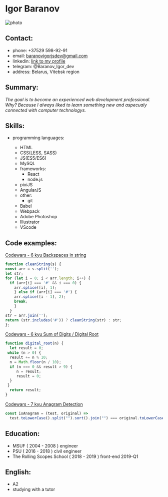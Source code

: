 # Igor Baranov

  ![photo](https://avatars0.githubusercontent.com/u/36860438?s=88&v=4)

## Contact:
  * phone: +37529 598-92-91
  * email: baranovigorjsdev@gmail.com
  * linkedin: [link to my profile](https://www.linkedin.com/in/igor-baranov-5807a1161/) 
  * telegram: @Baranov_Igor_dev
  * address: Belarus, Vitebsk region

## Summary:
  *The goal is to become an experienced web development professional. Why? Because I always liked to learn something new and aspecualy connected with computer technologys.*

## Skills:
  * programming languages:
	  - HTML
    - CSS(LESS, SASS)
    - JS(ES5/ES6)
    - MySQL
     
	* frameworks:
		- React	
		- node.js
    - pixiJS
    - AngularJS
    
	* other:
		- git
    - Babel
    - Webpack
    - Adobe Photoshop
    - Illustrator
    - VScode
## Code examples: 

  [Codewars - 6 kyu Backspaces in string](https://www.codewars.com/kata/5727bb0fe81185ae62000ae3/javascript)
``` JavaScript
function cleanString(s) {
const arr = s.split('');
let str;
for (let i = 0; i < arr.length; i++) {
  if (arr[i] === '#' && i === 0) {
    arr.splice([i], 1);
    } else if (arr[i] === '#') {
    arr.splice([i - 1], 2);
    break;
    }  
  }
str = arr.join('');
return (str.includes('#')) ? cleanString(str) : str;  
};
```
  
  [Codewars - 6 kyu Sum of Digits / Digital Root](https://www.codewars.com/kata/541c8630095125aba6000c00/javascript)
``` JavaScript
function digital_root(n) {
  let result = 0;
 while (n > 0) {
  result += n % 10;
  n = Math.floor(n / 10);
  if (n === 0 && result > 9) {
     n = result;
     result = 0;
  }
 }
  return result;
}
```

  [Codewars - 7 kyu Anagram Detection](https://www.codewars.com/kata/529eef7a9194e0cbc1000255)
```JavaScript
const isAnagram = (test, original) => 
  test.toLowerCase().split("").sort().join("") === original.toLowerCase().split("").sort().join("") ? true : false;
  ```

## Education: 

 * MSUF ( 2004 - 2008 ) engineer
 * PSU ( 2016 - 2018 ) civil engineer
 * The Rolling Scopes School ( 2018 - 2019 ) front-end 2019-Q1

## English:
  - A2
  - studying with a tutor
